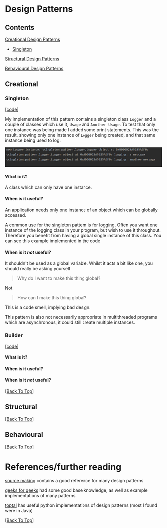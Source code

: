 # Design Patterns
## Contents
[Creational Design Patterns](#creational)
- [Singleton](#singleton)

[Structural Design Patterns](#structural)


[Behavioural Design Patterns](#behavioural)


## Creational
### Singleton
[[code](singleton_pattern)]

My implementation of this pattern contains a singleton class `Logger` and a couple of
classes which use it, `Usage` and `Another Usage`. To test that only one instance was 
being made I added some print statements. This was the result, showing only one instance of
`Logger` being created, and that same instance being used to log.

![alt text](docs/singleton.PNG "Singleton command line output")

#### What is it?
A class which can only have one instance.

#### When is it useful?
An application needs only one instance of an object which can be globally accessed.

A common use for the singleton pattern is for logging. Often you want one instance
of the logging class in your program, but wish to use it throughout. Therefore you
benefit from having a global single instance of this class. You can see this example
implemented in the code

#### When is it *not* useful?
It shouldn't be used as a global variable. Whilst it acts a bit like one, you should really be asking yourself
> Why do I want to make this thing global?

Not 
> How can I make this thing global?

This is a code smell, implying bad design. 

This pattern is also not necessarily appropriate in multithreaded programs which are asynchronous,
it could still create multiple instances.

### Builder
[[code](builder)]

#### What is it?

#### When is it useful?

#### When is it *not* useful?

[[Back To Top](#design-patterns)]
## Structural


[[Back To Top](#design-patterns)]
## Behavioural


[[Back To Top](#design-patterns)]

# References/further reading
[source making](https://sourcemaking.com/design_patterns) contains a good reference for many design patterns

[geeks for geeks](https://www.geeksforgeeks.org/software-design-patterns/) had some good base knowledge, as well as 
example implementations of many patterns

[toptal](https://www.toptal.com/python/python-design-patterns) has useful python implementations of design patterns
(most I found were in Java)

[[Back To Top](#design-patterns)]